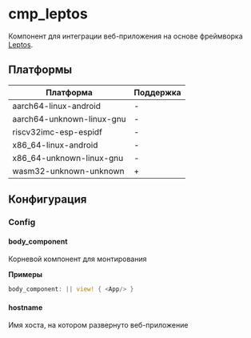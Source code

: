 # cmp_leptos

Компонент для интеграции веб-приложения на основе фреймворка [Leptos](https://leptos.dev).

## Платформы

| Платформа                 | Поддержка |
| ------------------------- | --------- |
| aarch64-linux-android     | -         |
| aarch64-unknown-linux-gnu | -         |
| riscv32imc-esp-espidf     | -         |
| x86_64-linux-android      | -         |
| x86_64-unknown-linux-gnu  | -         |
| wasm32-unknown-unknown    | +         |

## Конфигурация

### Config

#### body_component

Корневой компонент для монтирования

**Примеры**

```rust
body_component: || view! { <App/> }
```

#### hostname

Имя хоста, на котором развернуто веб-приложение
